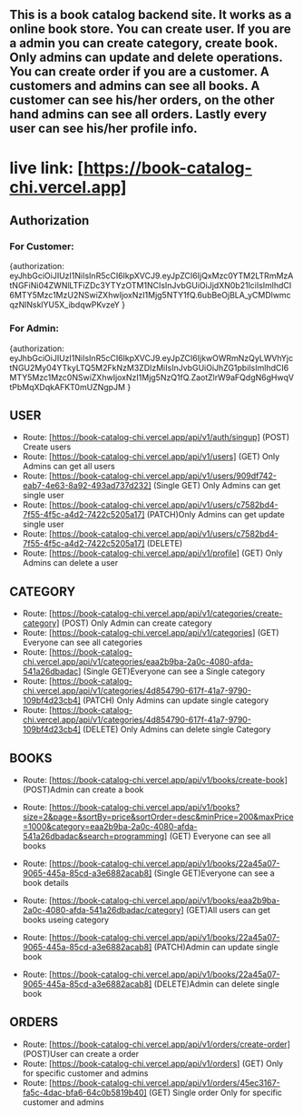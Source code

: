 ## This is a book catalog backend site. It works as a online book store. You can create user. If you are a admin you can create category, create book. Only admins can update and delete operations. You can create order if you are a customer. A customers and admins can see all books. A customer can see his/her orders, on the other hand admins can see all orders. Lastly every user can see his/her profile info.

# live link: [https://book-catalog-chi.vercel.app]

## Authorization

### For Customer:

{authorization: eyJhbGciOiJIUzI1NiIsInR5cCI6IkpXVCJ9.eyJpZCI6IjQxMzc0YTM2LTRmMzAtNGFiNi04ZWNlLTFiZDc3YTYzOTM1NCIsInJvbGUiOiJjdXN0b21lciIsImlhdCI6MTY5Mzc1MzU2NSwiZXhwIjoxNzI1Mjg5NTY1fQ.6ubBeOjBLA_yCMDlwmcqzNlNsklYU5X_ibdqwPKvzeY }

### For Admin:

{authorization: eyJhbGciOiJIUzI1NiIsInR5cCI6IkpXVCJ9.eyJpZCI6IjkwOWRmNzQyLWVhYjctNGU2My04YTkyLTQ5M2FkNzM3ZDIzMiIsInJvbGUiOiJhZG1pbiIsImlhdCI6MTY5Mzc1Mzc0NSwiZXhwIjoxNzI1Mjg5NzQ1fQ.ZaotZlrW9aFQdgN6gHwqVtPbMqXDqkAFKT0mUZNgpJM }

## USER

- Route: [https://book-catalog-chi.vercel.app/api/v1/auth/singup] (POST) Create users
- Route: [https://book-catalog-chi.vercel.app/api/v1/users] (GET) Only Admins can get all users
- Route: [https://book-catalog-chi.vercel.app/api/v1/users/909df742-eab7-4e63-8a92-493ad737d232] (Single GET) Only Admins can get single user
- Route: [https://book-catalog-chi.vercel.app/api/v1/users/c7582bd4-7f55-4f5c-a4d2-7422c5205a17] (PATCH)Only Admins can get update single user
- Route: [https://book-catalog-chi.vercel.app/api/v1/users/c7582bd4-7f55-4f5c-a4d2-7422c5205a17] (DELETE)
- Route: [https://book-catalog-chi.vercel.app/api/v1/profile] (GET) Only Admins can delete a user

## CATEGORY

- Route: [https://book-catalog-chi.vercel.app/api/v1/categories/create-category] (POST) Only Admin can create category
- Route: [https://book-catalog-chi.vercel.app/api/v1/categories] (GET) Everyone can see all categories
- Route: [https://book-catalog-chi.vercel.app/api/v1/categories/eaa2b9ba-2a0c-4080-afda-541a26dbadac] (Single GET)Everyone can see a Single category
- Route: [https://book-catalog-chi.vercel.app/api/v1/categories/4d854790-617f-41a7-9790-109bf4d23cb4] (PATCH) Only Admins can update single category
- Route: [https://book-catalog-chi.vercel.app/api/v1/categories/4d854790-617f-41a7-9790-109bf4d23cb4] (DELETE) Only Admins can delete single Category

## BOOKS

- Route: [https://book-catalog-chi.vercel.app/api/v1/books/create-book] (POST)Admin can create a book
- Route: [https://book-catalog-chi.vercel.app/api/v1/books?size=2&page=&sortBy=price&sortOrder=desc&minPrice=200&maxPrice=1000&category=eaa2b9ba-2a0c-4080-afda-541a26dbadac&search=programming] (GET) Everyone can see all books
- Route: [https://book-catalog-chi.vercel.app/api/v1/books/22a45a07-9065-445a-85cd-a3e6882acab8] (Single GET)Everyone can see a book details

- Route: [https://book-catalog-chi.vercel.app/api/v1/books/eaa2b9ba-2a0c-4080-afda-541a26dbadac/category] (GET)All users can get books useing category
- Route: [https://book-catalog-chi.vercel.app/api/v1/books/22a45a07-9065-445a-85cd-a3e6882acab8] (PATCH)Admin can update single book
- Route: [https://book-catalog-chi.vercel.app/api/v1/books/22a45a07-9065-445a-85cd-a3e6882acab8] (DELETE)Admin can delete single book

## ORDERS

- Route: [https://book-catalog-chi.vercel.app/api/v1/orders/create-order] (POST)User can create a order
- Route: [https://book-catalog-chi.vercel.app/api/v1/orders] (GET) Only for specific customer and admins
- Route: [https://book-catalog-chi.vercel.app/api/v1/orders/45ec3167-fa5c-4dac-bfa6-64c0b5819b40] (GET) Single order Only for specific customer and admins
